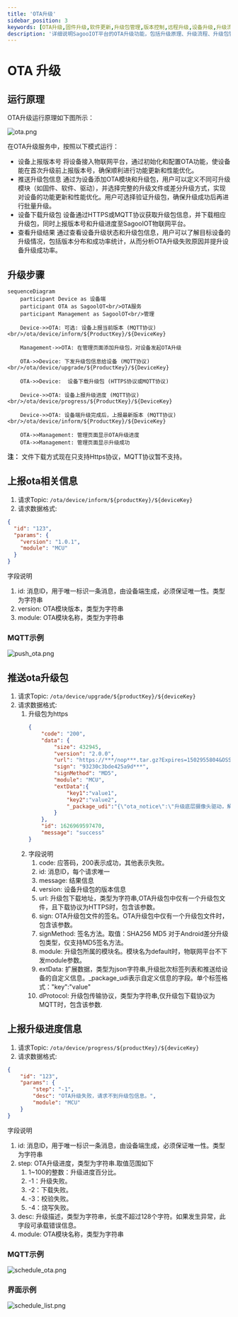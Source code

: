 ```yaml
---
title: 'OTA升级'
sidebar_position: 3
keywords: [OTA升级,固件升级,软件更新,升级包管理,版本控制,远程升级,设备升级,升级流程,升级状态,差分升级]
description: '详细说明SagooIOT平台的OTA升级功能，包括升级原理、升级流程、升级包管理和升级状态监控等完整的设备升级指南。'
---
```


# OTA 升级


## 运行原理

OTA升级运行原理如下图所示：

![ota.png](../imgs/operate/ota.png)

在OTA升级服务中，按照以下模式运行：

- 设备上报版本号 将设备接入物联网平台，通过初始化和配置OTA功能，使设备能在首次升级前上报版本号，确保顺利进行功能更新和性能优化。
- 推送升级包信息 通过为设备添加OTA模块和升级包，用户可以定义不同可升级模块（如固件、软件、驱动），并选择完整的升级文件或差分升级方式，实现对设备的功能更新和性能优化。用户可选择验证升级包，确保升级成功后再进行批量升级。
- 设备下载升级包 设备通过HTTPS或MQTT协议获取升级包信息，并下载相应升级包，同时上报版本号和升级进度至SagooIOT物联网平台。
- 查看升级结果 通过查看设备升级状态和升级包信息，用户可以了解目标设备的升级情况，包括版本分布和成功率统计，从而分析OTA升级失败原因并提升设备升级成功率。

## 升级步骤

```mermaid
sequenceDiagram
    participant Device as 设备端
    participant OTA as SagoolOT<br/>OTA服务
    participant Management as SagoolOT<br/>管理

    Device->>OTA: 可选: 设备上报当前版本 (MQTT协议)<br/>/ota/device/inform/${ProductKey}/${DeviceKey}

    Management->>OTA: 在管理页面添加升级包，对设备发起OTA升级

    OTA->>Device: 下发升级包信息给设备 (MQTT协议)<br/>/ota/device/upgrade/${ProductKey}/${DeviceKey}

    OTA->>Device:  设备下载升级包 (HTTPS协议或MQTT协议)

    Device->>OTA: 设备上报升级进度 (MQTT协议)<br/>/ota/device/progress/${ProductKey}/${DeviceKey}

    Device->>OTA: 设备端升级完成后，上报最新版本 (MQTT协议)<br/>/ota/device/inform/${ProductKey}/${DeviceKey}

    OTA->>Management: 管理页面显示OTA升级进度
    OTA->>Management: 管理页面显示升级成功
```


**注：** 文件下载方式现在只支持Https协议，MQTT协议暂不支持。


## 上报ota相关信息
1. 请求Topic: `/ota/device/inform/${productKey}/${deviceKey}`
2. 请求数据格式:

```json
{
  "id": "123",
  "params": {
    "version": "1.0.1",
    "module": "MCU"
  }
}
```

字段说明
1. id: 消息ID，用于唯一标识一条消息，由设备端生成，必须保证唯一性。类型为字符串
2. version: OTA模块版本，类型为字符串
3. module: OTA模块名称，类型为字符串

### MQTT示例
![push_ota.png](../imgs/operate/push_ota.png)

##  推送ota升级包
1. 请求Topic: `/ota/device/upgrade/${productKey}/${deviceKey}`
2. 请求数据格式:
    1. 升级包为https
       ```json
       {
           "code": "200",
           "data": {
               "size": 432945,
               "version": "2.0.0",
               "url": "https://***/nop***.tar.gz?Expires=1502955804&OSSAccessKeyId=***&Signature=XfgJu7P6DW***qAKU%3D&security-token=***Tz2IHtIf3***",
               "sign": "93230c3bde425a9d***",
               "signMethod": "MD5",
               "module": "MCU",
               "extData":{
                   "key1":"value1",
                   "key2":"value2",
                   "_package_udi":"{\"ota_notice\":\"升级底层摄像头驱动，解决视频图像模糊的问题。\"}"
               }
           },
           "id": 1626969597470,
           "message": "success"
       }
       ```
    2. 字段说明
        1. code: 应答码，200表示成功，其他表示失败。
        2. id: 消息ID，每个请求唯一
        3. message: 结果信息
        4. version: 设备升级包的版本信息
        5. url: 升级包下载地址，类型为字符串,OTA升级包中仅有一个升级包文件，且下载协议为HTTPS时，包含该参数。
        6. sign: 	OTA升级包文件的签名。OTA升级包中仅有一个升级包文件时，包含该参数。
        7. signMethod: 签名方法。取值：SHA256 MD5 对于Android差分升级包类型，仅支持MD5签名方法。
        8. module: 升级包所属的模块名。模块名为default时，物联网平台不下发module参数。
        9. extData: 扩展数据，类型为json字符串,升级批次标签列表和推送给设备的自定义信息。_package_udi表示自定义信息的字段。单个标签格式："key":"value"
        10. dProtocol: 升级包传输协议，类型为字符串,仅升级包下载协议为MQTT时，包含该参数.


## 上报升级进度信息
1. 请求Topic: `/ota/device/progress/${productKey}/${deviceKey}`
2. 请求数据格式:
```json
{
    "id": "123",
    "params": {
        "step": "-1",
        "desc": "OTA升级失败，请求不到升级包信息。",
        "module": "MCU"
    }
}
```
字段说明

1. id: 消息ID，用于唯一标识一条消息，由设备端生成，必须保证唯一性。类型为字符串
2. step: OTA升级进度，类型为字符串.取值范围如下
    1. 1~100的整数：升级进度百分比。
    2. -1：升级失败。
    3. -2：下载失败。
    4. -3：校验失败。
    5. -4：烧写失败。
3. desc: 升级描述，类型为字符串，长度不超过128个字符。如果发生异常，此字段可承载错误信息。
4. module: OTA模块名称，类型为字符串

### MQTT示例
![schedule_ota.png](../imgs/operate/schedule_ota.png)

### 界面示例
![schedule_list.png](../imgs/operate/schedule_list.png)

